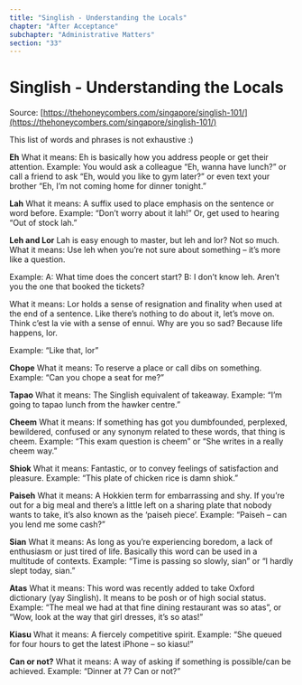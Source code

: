 ```yaml
---
title: "Singlish - Understanding the Locals"
chapter: "After Acceptance"
subchapter: "Administrative Matters"
section: "33"
---
```


# Singlish - Understanding the Locals

Source: [https://thehoneycombers.com/singapore/singlish-101/](https://thehoneycombers.com/singapore/singlish-101/)

This list of words and phrases is not exhaustive :)

**Eh**
What it means: Eh is basically how you address people or get their attention.
Example: You would ask a colleague “Eh, wanna have lunch?” or call a friend to ask “Eh, would you like to gym later?” or even text your brother “Eh, I’m not coming home for dinner tonight.”

**Lah**
What it means: A suffix used to place emphasis on the sentence or word before.
Example: “Don’t worry about it lah!” Or, get used to hearing “Out of stock lah.”

**Leh and Lor**
Lah is easy enough to master, but leh and lor? Not so much.
What it means: Use leh when you’re not sure about something – it’s more like a question.

Example:
A: What time does the concert start?
B: I don’t know leh. Aren’t you the one that booked the tickets?

What it means: Lor holds a sense of resignation and finality when used at the end of a sentence. Like there’s nothing to do about it, let’s move on. Think c’est la vie with a sense of ennui. Why are you so sad? Because life happens, lor.

Example: “Like that, lor”

**Chope**
What it means: To reserve a place or call dibs on something.
Example: “Can you chope a seat for me?”

**Tapao**
What it means: The Singlish equivalent of takeaway.
Example: “I’m going to tapao lunch from the hawker centre.”

**Cheem**
What it means: If something has got you dumbfounded, perplexed, bewildered, confused or any synonym related to these words, that thing is cheem.
Example: “This exam question is cheem” or “She writes in a really cheem way.”

**Shiok**
What it means: Fantastic, or to convey feelings of satisfaction and pleasure.
Example: “This plate of chicken rice is damn shiok.”

**Paiseh**
What it means: A Hokkien term for embarrassing and shy. If you’re out for a big meal and there’s a little left on a sharing plate that nobody wants to take, it’s also known as the ‘paiseh piece’.
Example: “Paiseh – can you lend me some cash?”

**Sian**
What it means: As long as you’re experiencing boredom, a lack of enthusiasm or just tired of life. Basically this word can be used in a multitude of contexts.
Example: “Time is passing so slowly, sian” or “I hardly slept today, sian.”

**Atas**
What it means: This word was recently added to take Oxford dictionary (yay Singlish). It means to be posh or of high social status.
Example: “The meal we had at that fine dining restaurant was so atas”, or “Wow, look at the way that girl dresses, it’s so atas!”

**Kiasu**
What it means: A fiercely competitive spirit.
Example: “She queued for four hours to get the latest iPhone – so kiasu!”

**Can or not?**
What it means: A way of asking if something is possible/can be achieved.
Example: “Dinner at 7? Can or not?”
